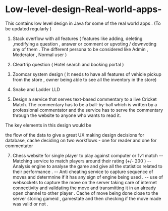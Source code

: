 # Low-level-design-Real-world-apps-
This contains low level design in Java for some of the real world apps . (To be updated regularly ) 

1. Stack overflow with all features ( features like adding, deleting ,modifying a question , answer or comment or upvoting / downvoting any of them .
  The different persona to be considered like Admin , Moderator , Normal user )
   
3. Cleartrip question ( Hotel search and booking portal )
4. Zoomcar system design ( It needs to have all features of vehicle pickup from the store , owner being able to see all the inventory in the store) 
5. Snake and Ladder LLD
  
6. Design a service that serves text-based commentary to a live Cricket Match. The commentary has to be a ball-by-ball which is written by a professional commentator and the service has to serve the commentary through the website to anyone who wants to read it.

The key elements in this design would be

the flow of the data to give a great UX
making design decisions for database, cache
deciding on two workflows - one for reader and one for commentator

7. Chess website for single player to play against computer or 1v1 match
   -- Matching service to match players around their rating (+/- 200 )
   -- Analysis engine to analyse the game and give all the statistics related to their performance .
   -- Anti cheating service to capture sequence of moves and determnine if it has any sign of engine being used .
   -- use of websockets to capture the move on the server taking care of internet connectivity and validating the move and transmitting it in an already open
   channel to other player . Cache of move being done close to the server storing gameid , gamestate and then checking if the move made was valid or not .
